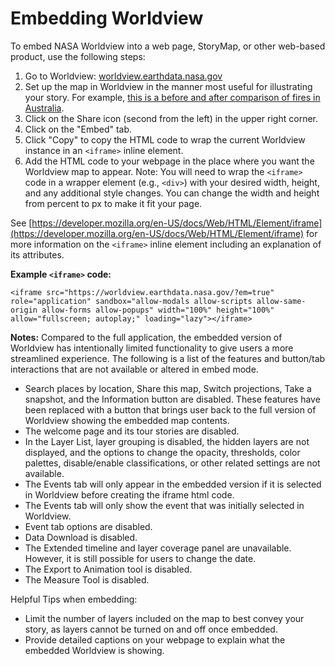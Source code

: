 # Embedding Worldview

To embed NASA Worldview into a web page, StoryMap, or other web-based product, use the following steps:

1. Go to Worldview: [worldview.earthdata.nasa.gov](https://worldview.earthdata.nasa.gov)
2. Set up the map in Worldview in the manner most useful for illustrating your story. For example, [this is a before and after comparison of fires in Australia](https://worldview.earthdata.nasa.gov/?v=144.23691073937437,-38.67969316481099,152.31732548681651,-34.58659747600989&l=Reference_Labels_15m,Reference_Features_15m(hidden),Coastlines_15m,MODIS_Terra_CorrectedReflectance_Bands721(hidden),MODIS_Aqua_CorrectedReflectance_Bands721(hidden),VIIRS_SNPP_CorrectedReflectance_BandsM11-I2-I1,VIIRS_SNPP_CorrectedReflectance_TrueColor(hidden),MODIS_Aqua_CorrectedReflectance_TrueColor(hidden),MODIS_Terra_CorrectedReflectance_TrueColor(hidden)&lg=false&l1=VIIRS_SNPP_Thermal_Anomalies_375m_Day(hidden),Reference_Labels_15m,Reference_Features_15m(hidden),Coastlines_15m,MODIS_Terra_CorrectedReflectance_Bands721(hidden),MODIS_Aqua_CorrectedReflectance_Bands721(hidden),VIIRS_SNPP_CorrectedReflectance_BandsM11-I2-I1,VIIRS_SNPP_CorrectedReflectance_TrueColor(hidden),MODIS_Aqua_CorrectedReflectance_TrueColor(hidden),MODIS_Terra_CorrectedReflectance_TrueColor(hidden)&lg1=false&ca=false&t=2019-01-14-T00%3A00%3A00Z&t1=2020-01-11-T00%3A00%3A00Z).
3. Click on the Share icon (second from the left) in the upper right corner.
4. Click on the "Embed" tab.
5. Click "Copy" to copy the HTML code to wrap the current Worldview instance in an `<iframe>` inline element.
6. Add the HTML code to your webpage in the place where you want the Worldview map to appear.
Note: You will need to wrap the `<iframe>` code in a wrapper element (e.g., `<div>`) with your desired width, height, and any additional style changes. You can change the width and height from percent to px to make it fit your page.

See [https://developer.mozilla.org/en-US/docs/Web/HTML/Element/iframe](https://developer.mozilla.org/en-US/docs/Web/HTML/Element/iframe) for more information on the `<iframe>` inline element including an explanation of its attributes.

**Example `<iframe>` code:**

```<iframe src="https://worldview.earthdata.nasa.gov/?em=true" role="application" sandbox="allow-modals allow-scripts allow-same-origin allow-forms allow-popups" width="100%" height="100%" allow="fullscreen; autoplay;" loading="lazy"></iframe>```

**Notes:** Compared to the full application, the embedded version of Worldview has intentionally limited functionality to give users a more streamlined experience. The following is a list of the features and button/tab interactions that are not available or altered in embed mode.

- Search places by location, Share this map, Switch projections, Take a snapshot, and the Information button are disabled. These features have been replaced with a button that brings user back to the full version of Worldview showing the embedded map contents.
- The welcome page and its tour stories are disabled.
- In the Layer List, layer grouping is disabled, the hidden layers are not displayed, and the options to change the opacity, thresholds, color palettes, disable/enable classifications, or other related settings are not available.
- The Events tab will only appear in the embedded version if it is selected in Worldview before creating the iframe html code.
- The Events tab will only show the event that was initially selected in Worldview.
- Event tab options are disabled.
- Data Download is disabled.
- The Extended timeline and layer coverage panel are unavailable. However, it is still possible for users to change the date.
- The Export to Animation tool is disabled.
- The Measure Tool is disabled.

Helpful Tips when embedding:
- Limit the number of layers included on the map to best convey your story, as layers cannot be turned on and off once embedded.
- Provide detailed captions on your webpage to explain what the embedded Worldview is showing.

